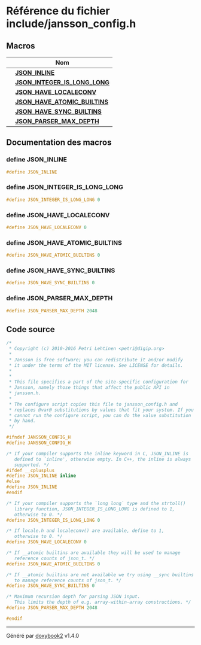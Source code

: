
# Référence du fichier include/jansson_config.h

## Macros

|                | Nom           |
| -------------- | -------------- |
|  | **[JSON_INLINE](/Files/jansson__config_8h.md#define-json-inline)**  |
|  | **[JSON_INTEGER_IS_LONG_LONG](/Files/jansson__config_8h.md#define-json-integer-is-long-long)**  |
|  | **[JSON_HAVE_LOCALECONV](/Files/jansson__config_8h.md#define-json-have-localeconv)**  |
|  | **[JSON_HAVE_ATOMIC_BUILTINS](/Files/jansson__config_8h.md#define-json-have-atomic-builtins)**  |
|  | **[JSON_HAVE_SYNC_BUILTINS](/Files/jansson__config_8h.md#define-json-have-sync-builtins)**  |
|  | **[JSON_PARSER_MAX_DEPTH](/Files/jansson__config_8h.md#define-json-parser-max-depth)**  |

## Documentation des macros

### define JSON_INLINE

```c
#define JSON_INLINE
```

### define JSON_INTEGER_IS_LONG_LONG

```c
#define JSON_INTEGER_IS_LONG_LONG 0
```

### define JSON_HAVE_LOCALECONV

```c
#define JSON_HAVE_LOCALECONV 0
```

### define JSON_HAVE_ATOMIC_BUILTINS

```c
#define JSON_HAVE_ATOMIC_BUILTINS 0
```

### define JSON_HAVE_SYNC_BUILTINS

```c
#define JSON_HAVE_SYNC_BUILTINS 0
```

### define JSON_PARSER_MAX_DEPTH

```c
#define JSON_PARSER_MAX_DEPTH 2048
```

## Code source

```c
/*
 * Copyright (c) 2010-2016 Petri Lehtinen <petri@digip.org>
 *
 * Jansson is free software; you can redistribute it and/or modify
 * it under the terms of the MIT license. See LICENSE for details.
 *
 *
 * This file specifies a part of the site-specific configuration for
 * Jansson, namely those things that affect the public API in
 * jansson.h.
 *
 * The configure script copies this file to jansson_config.h and
 * replaces @var@ substitutions by values that fit your system. If you
 * cannot run the configure script, you can do the value substitution
 * by hand.
 */

#ifndef JANSSON_CONFIG_H
#define JANSSON_CONFIG_H

/* If your compiler supports the inline keyword in C, JSON_INLINE is
   defined to `inline', otherwise empty. In C++, the inline is always
   supported. */
#ifdef __cplusplus
#define JSON_INLINE inline
#else
#define JSON_INLINE
#endif

/* If your compiler supports the `long long` type and the strtoll()
   library function, JSON_INTEGER_IS_LONG_LONG is defined to 1,
   otherwise to 0. */
#define JSON_INTEGER_IS_LONG_LONG 0

/* If locale.h and localeconv() are available, define to 1,
   otherwise to 0. */
#define JSON_HAVE_LOCALECONV 0

/* If __atomic builtins are available they will be used to manage
   reference counts of json_t. */
#define JSON_HAVE_ATOMIC_BUILTINS 0

/* If __atomic builtins are not available we try using __sync builtins
   to manage reference counts of json_t. */
#define JSON_HAVE_SYNC_BUILTINS 0

/* Maximum recursion depth for parsing JSON input.
   This limits the depth of e.g. array-within-array constructions. */
#define JSON_PARSER_MAX_DEPTH 2048

#endif
```

---

Généré par [doxybook2](https://github.com/matusnovak/doxybook2) v1.4.0
